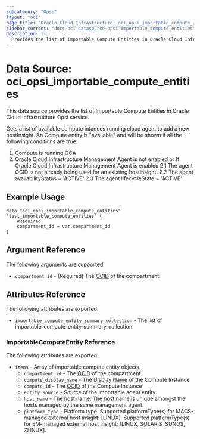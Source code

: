 ```yaml
---
subcategory: "Opsi"
layout: "oci"
page_title: "Oracle Cloud Infrastructure: oci_opsi_importable_compute_entities"
sidebar_current: "docs-oci-datasource-opsi-importable_compute_entities"
description: |-
  Provides the list of Importable Compute Entities in Oracle Cloud Infrastructure Opsi service
---
```


# Data Source: oci_opsi_importable_compute_entities
This data source provides the list of Importable Compute Entities in Oracle Cloud Infrastructure Opsi service.

Gets a list of available compute intances running cloud agent to add a new hostInsight.  An Compute entity is "available"
and will be shown if all the following conditions are true:
   1. Compute is running OCA
   2. Oracle Cloud Infrastructure Management Agent is not enabled or If Oracle Cloud Infrastructure Management Agent is enabled
      2.1 The agent OCID is not already being used for an existing hostInsight.
      2.2 The agent availabilityStatus = 'ACTIVE'
      2.3 The agent lifecycleState = 'ACTIVE'


## Example Usage

```hcl
data "oci_opsi_importable_compute_entities" "test_importable_compute_entities" {
	#Required
	compartment_id = var.compartment_id
}
```

## Argument Reference

The following arguments are supported:

* `compartment_id` - (Required) The [OCID](https://docs.cloud.oracle.com/iaas/Content/General/Concepts/identifiers.htm) of the compartment.


## Attributes Reference

The following attributes are exported:

* `importable_compute_entity_summary_collection` - The list of importable_compute_entity_summary_collection.

### ImportableComputeEntity Reference

The following attributes are exported:

* `items` - Array of importable compute entity objects.
	* `compartment_id` - The [OCID](https://docs.cloud.oracle.com/iaas/Content/General/Concepts/identifiers.htm) of the compartment.
	* `compute_display_name` - The [Display Name](https://docs.cloud.oracle.com/iaas/Content/General/Concepts/identifiers.htm#Display) of the Compute Instance
	* `compute_id` - The [OCID](https://docs.cloud.oracle.com/iaas/Content/General/Concepts/identifiers.htm) of the Compute Instance
	* `entity_source` - Source of the importable agent entity.
	* `host_name` - The host name. The host name is unique amongst the hosts managed by the same management agent.
	* `platform_type` - Platform type. Supported platformType(s) for MACS-managed external host insight: [LINUX]. Supported platformType(s) for EM-managed external host insight: [LINUX, SOLARIS, SUNOS, ZLINUX]. 

